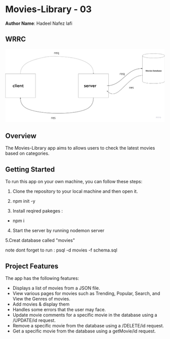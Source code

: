 # Movies-Library - 03

**Author Name**: Hadeel Nafez lafi

## WRRC

![wrrc](/image_png.png)

## Overview

The Movies-Library app aims to allows users to check the latest movies based on categories.

## Getting Started

To run this app on your own machine, you can follow these steps:

1. Clone the repository to your local machine and then open it.

2. npm init -y

3. Install reqired pakeges :

- npm i

4. Start the server by running  nodemon server

5.Creat database called "movies"

note dont forget to run :
psql -d movies -f schema.sql


## Project Features

The app has the following features:

- Displays a list of movies from a JSON file.
- View various pages for movies such as Trending, Popular, Search, and View the Genres of movies.
- Add movies & display them
- Handles some errors that the user may face.
- Update movie comments for a specific movie in the database using a /UPDATE/id request.
- Remove a specific movie from the database using a /DELETE/id request.
- Get a specific movie from the database using a getMovie/id request.
